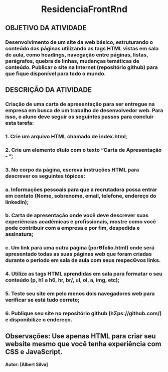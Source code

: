 <h1 align="center">ResidenciaFrontRnd</h1>

## OBJETIVO DA ATIVIDADE
### Desenvolvimento de um site da web básico, estruturando o conteúdo das páginas utilizando as tags HTML vistas em sala de aula, como headings, navegação entre páginas, listas, parágrafos, quebra de linhas, mudanças temáticas de conteúdo. Publicar o site na Internet (repositório github) para que fique disponível para todo o mundo.

## DESCRIÇÃO DA ATIVIDADE

### Criação de uma carta de apresentação para ser entregue na empresa em busca de um trabalho de desenvolvedor web. Para isso, o aluno deve seguir os seguintes passos para concluir esta tarefa:
### 1. Crie um arquivo HTML chamado de index.html;
### 2. Crie um elemento ơtulo com o texto “Carta de Apresentação - <seu nome>”;
### 3. No corpo da página, escreva instruções HTML para descrever os seguintes tópicos:
### a. Informações pessoais para que a recrutadora possa entrar em contato (Nome, sobrenome, email, telefone, endereço do linkedln);
### b. Carta de apresentação onde você deve descrever suas experiências acadêmicas e profissionais, mostre como você pode contribuir com a empresa e por fim, despedida e assinatura;
### c. Um link para uma outra página (porƟfolio.html) onde será apresentado todas as suas páginas web que foram criadas durante o período em sala de aula com seus respecƟvos links.
### 4. Utilize as tags HTML aprendidas em sala para formatar o seu conteúdo (p, h1 a h6, hr, br/, ul, ol, a, img, etc);
### 5. Teste seu site em pelo menos dois navegadores web para verificar se está tudo correto;
### 6. Publique seu site no repositório github (hƩps://github.com/) e disponibilize o endereço.
## Observações: Use apenas HTML para criar seu website mesmo que você tenha experiência com CSS e JavaScript.

#### Autor: [Albert Silva]